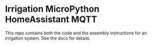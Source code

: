 # Irrigation MicroPython HomeAssistant MQTT

This repo contains both the code and the assembly instructions for
an irrigation system. See the docs for details.
